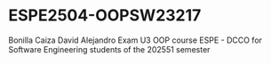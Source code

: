 # ESPE2504-OOPSW23217
Bonilla Caiza David Alejandro
Exam U3
OOP course ESPE - DCCO for Software Engineering students of the 202551 semester
